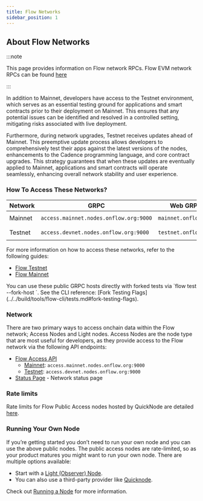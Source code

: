 ```yaml
---
title: Flow Networks
sidebar_position: 1
---
```


## About Flow Networks

:::note

This page provides information on Flow network RPCs. Flow EVM network RPCs can be found [here](../../build/evm/networks)

:::

In addition to Mainnet, developers have access to the Testnet environment, which serves as an essential testing ground for applications and smart contracts prior to their deployment on Mainnet. This ensures that any potential issues can be identified and resolved in a controlled setting, mitigating risks associated with live deployment.

Furthermore, during network upgrades, Testnet receives updates ahead of Mainnet. This preemptive update process allows developers to comprehensively test their apps against the latest versions of the nodes, enhancements to the Cadence programming language, and core contract upgrades. This strategy guarantees that when these updates are eventually applied to Mainnet, applications and smart contracts will operate seamlessly, enhancing overall network stability and user experience.

### How To Access These Networks?

| Network | GRPC                                   | Web GRPC             | REST                      |
| ------- | -------------------------------------- | -------------------- | ------------------------- |
| Mainnet | `access.mainnet.nodes.onflow.org:9000` | `mainnet.onflow.org` | `rest-mainnet.onflow.org` |
| Testnet | `access.devnet.nodes.onflow.org:9000`  | `testnet.onflow.org` | `rest-testnet.onflow.org` |

For more information on how to access these networks, refer to the following guides:

- [Flow Testnet](./accessing-testnet.md)
- [Flow Mainnet](./accessing-mainnet.md)

<Callout type="info">
You can use these public GRPC hosts directly with forked tests via `flow test --fork-host <host>`. See the CLI reference: [Fork Testing Flags](../../build/tools/flow-cli/tests.md#fork-testing-flags).
</Callout>

### Network

There are two primary ways to access onchain data within the Flow network; Access Nodes and Light nodes. Access Nodes are the node type that are most useful for developers, as they provide access to the Flow network via the following API endpoints:

- [Flow Access API](../access-onchain-data/index.md)
  - [Mainnet](./accessing-mainnet.md): `access.mainnet.nodes.onflow.org:9000`
  - [Testnet](./accessing-testnet.md): `access.devnet.nodes.onflow.org:9000`
- [Status Page](https://status.onflow.org/) - Network status page

### Rate limits

Rate limits for Flow Public Access nodes hosted by QuickNode are detailed [here](https://www.quicknode.com/docs/flow#endpoint-rate-limits).

### Running Your Own Node

If you’re getting started you don’t need to run your own node and you can use the above public nodes. The public access nodes are rate-limited, so as your product matures you might want to run your own node. There are multiple options available:

- Start with a [Light (Observer) Node](../node-ops/light-nodes/observer-node.md).
- You can also use a third-party provider like [Quicknode](https://www.quicknode.com/docs/flow).

Check out [Running a Node](../node-ops/light-nodes/observer-node.md) for more information.
